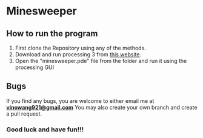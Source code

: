 # Minesweeper


## How to run the program
1. First clone the Repository using any of the methods.
2. Download and run processing 3 from [this website](https://processing.org/download). 
3. Open the "minesweeper.pde" file from the folder and run it using the processing GUI

## Bugs
If you find any bugs, you are welcome to either email me at **vinowang921@gmail.com**
You may also create your own branch and create a pull request.

### Good luck and have fun!!!
